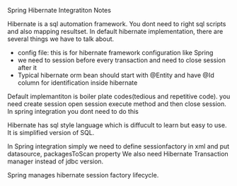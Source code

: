 Spring Hibernate Integratiton Notes

Hibernate is a sql automation framework. You dont need to right sql scripts and also mapping resultset. 
In default hibernate implementation, there are several things we have to talk about. 
- config file: this is for hibernate framework configuration like Spring
- we need to session before every transaction and need to close session after it
- Typical hibernate orm bean should start with @Entity and have @Id column for identification inside hibernate

Default implemantiton is boiler plate codes(tedious and repetitive code). you need create session open session execute method and then close session. In spring integration you dont need to do this

Hibernate has sql style language which is diffucult to learn but easy to use.
It is simplified version of SQL. 

In Spring integration simply we need to define sessionfactory in xml and put datasource, packagesToScan property
We also need Hibernate Transaction manager instead of jdbc version.

Spring manages hibernate session factory lifecycle. 


